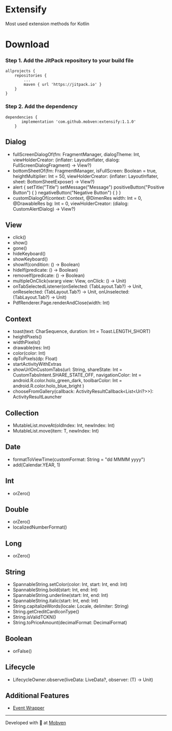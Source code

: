 # Extensify
Most used extension methods for Kotlin


# Download

### Step 1. Add the JitPack repository to your build file

```
allprojects {
    repositories {
	    ...
	    maven { url 'https://jitpack.io' }
	}
}

```

### Step 2. Add the dependency

```
dependencies {
	   implementation 'com.github.mobven:extensify:1.1.0'
	}
```
## Dialog

* fullScreenDialogOf(fm: FragmentManager, dialogTheme: Int, viewHolderCreator: (inflater: LayoutInflater, dialog: FullScreenDialogFragment) -> View?)
* bottomSheetOf(fm: FragmentManager, isFullScreen: Boolean = true, heightMultiplier: Int = 50, viewHolderCreator: (inflater: LayoutInflater, sheet: BottomSheetExposer) -> View?)
* alert { setTitle("Title") setMessage("Message") positiveButton("Positive Button") { } negativeButton("Negative Button") { } }
* customDialogOf(context: Context, @DimenRes width: Int = 0, @DrawableRes bg: Int = 0, viewHolderCreator: (dialog: CustomAlertDialog) -> View?)

## View

* click()
* show()
* gone()
* hideKeyboard()
* showKeyboard()
* showIf(condition: () -> Boolean)
* hideIf(predicate: () -> Boolean)
* removeIf(predicate: () -> Boolean)
* multipleOnClick(vararg view: View, onClick: () -> Unit)
* onTabSelectedListener(onSelected: (TabLayout.Tab?) -> Unit, onReselected: (TabLayout.Tab?) -> Unit, onUnselected: (TabLayout.Tab?) -> Unit)
* PdfRenderer.Page.renderAndClose(width: Int)


## Context

* toast(text: CharSequence, duration: Int = Toast.LENGTH_SHORT)
* heightPixels()
* widthPixels()
* drawable(res: Int)
* color(color: Int)
* dpToPixels(dp: Float)
* startActivityWithExtras
* showUrlOnCustomTabs(url: String, 
                      shareState: Int = CustomTabsIntent.SHARE_STATE_OFF, 
                      navigationColor: Int = android.R.color.holo_green_dark, 
                      toolbarColor: Int = android.R.color.holo_blue_bright
                     )
* chooseFromGallery(callback: ActivityResultCallback<List<Uri?>>): ActivityResultLauncher<String>

## Collection

* MutableList.moveAt(oldIndex: Int, newIndex: Int)
* MutableList.move(item: T, newIndex: Int)

## Date

* formatToViewTime(customFormat: String = "dd MMMM yyyy")
* add(Calendar.YEAR, 1)

## Int

* orZero()

## Double

* orZero()
* localizedNumberFormat()

## Long

* orZero()

## String

* SpannableString.setColor(color: Int, start: Int, end: Int)
* SpannableString.bold(start: Int, end: Int)
* SpannableString.underline(start: Int, end: Int)
* SpannableString.italic(start: Int, end: Int)
* String.capitalizeWords(locale: Locale, delimiter: String)
* String.getCreditCardIconType()
* String.isValidTCKN()
* String.toPriceAmount(decimalFormat: DecimalFormat)

## Boolean

* orFalse()

## Lifecycle

* LifecycleOwner.observe(liveData: LiveData<T>?, observer: (T) -> Unit)

## Additional Features

* [Event Wrapper](https://medium.com/androiddevelopers/livedata-with-snackbar-navigation-and-other-events-the-singleliveevent-case-ac2622673150)

---

Developed with 🖤 at [Mobven](https://mobven.com/)


